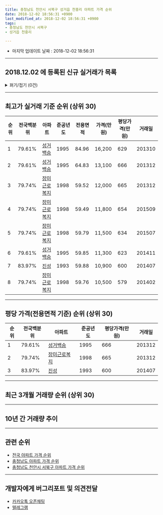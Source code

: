 ```yaml
---
title: 충청남도 천안시 서북구 성거읍 천흥리 아파트 가격 순위
date: 2018-12-02 18:56:31 +0900
last_modified_at: 2018-12-02 18:56:31 +0900
tags:
- 충청남도 천안시 서북구
- 성거읍 천흥리

---
```


* 마지막 업데이트 날짜 : 2018-12-02 18:56:31

---

## 2018.12.02 에 등록된 신규 실거래가 목록

<details>
<summary>펴기/접기 (0건)</summary>
<div markdown="1">

|아파트|전국백분위|준공년도|전용면적|가격(만원)|평당가격(만원)|거래일|
|---|---|---|---|---|---|---|
|없음|||||||


</div>
</details>

---

## 최고가 실거래 기준 순위 (상위 30)


|순위|전국백분위|아파트|준공년도|전용면적|가격(만원)|평당가격(만원)|거래일|
|---|---|---|---|---|---|---|---|
|1|79.61%|[성거백승](https://search.naver.com/search.naver?query=%EC%B6%A9%EC%B2%AD%EB%82%A8%EB%8F%84+%EC%B2%9C%EC%95%88%EC%8B%9C+%EC%84%9C%EB%B6%81%EA%B5%AC+%EC%84%B1%EA%B1%B0%EC%9D%8D+%EC%B2%9C%ED%9D%A5%EB%A6%AC+%EC%84%B1%EA%B1%B0%EB%B0%B1%EC%8A%B9)|1995|84.96|16,200|629|201310|
|2|79.61%|[성거백승](https://search.naver.com/search.naver?query=%EC%B6%A9%EC%B2%AD%EB%82%A8%EB%8F%84+%EC%B2%9C%EC%95%88%EC%8B%9C+%EC%84%9C%EB%B6%81%EA%B5%AC+%EC%84%B1%EA%B1%B0%EC%9D%8D+%EC%B2%9C%ED%9D%A5%EB%A6%AC+%EC%84%B1%EA%B1%B0%EB%B0%B1%EC%8A%B9)|1995|64.83|13,100|666|201312|
|3|79.74%|[장미근로복지](https://search.naver.com/search.naver?query=%EC%B6%A9%EC%B2%AD%EB%82%A8%EB%8F%84+%EC%B2%9C%EC%95%88%EC%8B%9C+%EC%84%9C%EB%B6%81%EA%B5%AC+%EC%84%B1%EA%B1%B0%EC%9D%8D+%EC%B2%9C%ED%9D%A5%EB%A6%AC+%EC%9E%A5%EB%AF%B8%EA%B7%BC%EB%A1%9C%EB%B3%B5%EC%A7%80)|1998|59.52|12,000|665|201312|
|4|79.74%|[장미근로복지](https://search.naver.com/search.naver?query=%EC%B6%A9%EC%B2%AD%EB%82%A8%EB%8F%84+%EC%B2%9C%EC%95%88%EC%8B%9C+%EC%84%9C%EB%B6%81%EA%B5%AC+%EC%84%B1%EA%B1%B0%EC%9D%8D+%EC%B2%9C%ED%9D%A5%EB%A6%AC+%EC%9E%A5%EB%AF%B8%EA%B7%BC%EB%A1%9C%EB%B3%B5%EC%A7%80)|1998|59.49|11,800|654|201509|
|5|79.74%|[장미근로복지](https://search.naver.com/search.naver?query=%EC%B6%A9%EC%B2%AD%EB%82%A8%EB%8F%84+%EC%B2%9C%EC%95%88%EC%8B%9C+%EC%84%9C%EB%B6%81%EA%B5%AC+%EC%84%B1%EA%B1%B0%EC%9D%8D+%EC%B2%9C%ED%9D%A5%EB%A6%AC+%EC%9E%A5%EB%AF%B8%EA%B7%BC%EB%A1%9C%EB%B3%B5%EC%A7%80)|1998|59.79|11,500|634|201507|
|6|79.61%|[성거백승](https://search.naver.com/search.naver?query=%EC%B6%A9%EC%B2%AD%EB%82%A8%EB%8F%84+%EC%B2%9C%EC%95%88%EC%8B%9C+%EC%84%9C%EB%B6%81%EA%B5%AC+%EC%84%B1%EA%B1%B0%EC%9D%8D+%EC%B2%9C%ED%9D%A5%EB%A6%AC+%EC%84%B1%EA%B1%B0%EB%B0%B1%EC%8A%B9)|1995|59.85|11,300|623|201411|
|7|83.97%|[진성](https://search.naver.com/search.naver?query=%EC%B6%A9%EC%B2%AD%EB%82%A8%EB%8F%84+%EC%B2%9C%EC%95%88%EC%8B%9C+%EC%84%9C%EB%B6%81%EA%B5%AC+%EC%84%B1%EA%B1%B0%EC%9D%8D+%EC%B2%9C%ED%9D%A5%EB%A6%AC+%EC%A7%84%EC%84%B1)|1993|59.88|10,900|600|201407|
|8|79.74%|[장미근로복지](https://search.naver.com/search.naver?query=%EC%B6%A9%EC%B2%AD%EB%82%A8%EB%8F%84+%EC%B2%9C%EC%95%88%EC%8B%9C+%EC%84%9C%EB%B6%81%EA%B5%AC+%EC%84%B1%EA%B1%B0%EC%9D%8D+%EC%B2%9C%ED%9D%A5%EB%A6%AC+%EC%9E%A5%EB%AF%B8%EA%B7%BC%EB%A1%9C%EB%B3%B5%EC%A7%80)|1998|59.76|10,500|579|201402|


---

## 평당 가격(전용면적 기준) 순위 (상위 30)


|순위|전국백분위|아파트|준공년도|평당가격(만원)|거래일|
|---|---|---|---|---|---|
|1|79.61%|[성거백승](https://search.naver.com/search.naver?query=%EC%B6%A9%EC%B2%AD%EB%82%A8%EB%8F%84+%EC%B2%9C%EC%95%88%EC%8B%9C+%EC%84%9C%EB%B6%81%EA%B5%AC+%EC%84%B1%EA%B1%B0%EC%9D%8D+%EC%B2%9C%ED%9D%A5%EB%A6%AC+%EC%84%B1%EA%B1%B0%EB%B0%B1%EC%8A%B9)|1995|666|201312|
|2|79.74%|[장미근로복지](https://search.naver.com/search.naver?query=%EC%B6%A9%EC%B2%AD%EB%82%A8%EB%8F%84+%EC%B2%9C%EC%95%88%EC%8B%9C+%EC%84%9C%EB%B6%81%EA%B5%AC+%EC%84%B1%EA%B1%B0%EC%9D%8D+%EC%B2%9C%ED%9D%A5%EB%A6%AC+%EC%9E%A5%EB%AF%B8%EA%B7%BC%EB%A1%9C%EB%B3%B5%EC%A7%80)|1998|665|201312|
|3|83.97%|[진성](https://search.naver.com/search.naver?query=%EC%B6%A9%EC%B2%AD%EB%82%A8%EB%8F%84+%EC%B2%9C%EC%95%88%EC%8B%9C+%EC%84%9C%EB%B6%81%EA%B5%AC+%EC%84%B1%EA%B1%B0%EC%9D%8D+%EC%B2%9C%ED%9D%A5%EB%A6%AC+%EC%A7%84%EC%84%B1)|1993|600|201407|


---

## 최근 3개월 거래량 순위 (상위 30)


<div style="width:100%;">
    <canvas id="deal_count_ranking" height="250"></canvas>
</div>


<script>
new Chart(document.getElementById("deal_count_ranking"), {
    type: 'horizontalBar',
    data: {
        labels: ['성거백승', '장미근로복지'],
        datasets: [{
            label: '실거래 수',
            data: [3, 2],
            borderColor: "rgba(255, 0, 128, 1)",
            backgroundColor: "rgba(255, 0, 128, 0.5)",
            fill: false,
        }]
    },
    options: {
        responsive: true,
        title: {
            display: true,
            text: '최근 3개월 거래량 순위'
        },
        tooltips: {
            mode: 'index',
            intersect: false,
            callbacks: {
                title: function(tooltipItems, data) {
                    return "실거래 수:";
                },
                label: function(tooltipItem, data) {
                    return data.labels[tooltipItem.index] + ": " + tooltipItem.xLabel;
                }
            }
        },
        hover: {
            mode: 'nearest',
            intersect: true
        },
        scales: {
            xAxes: [{
                display: true,
                scaleLabel: {
                    display: true,
                    labelString: '실거래 수'
                },
                ticks: {
                    suggestedMin: 0,
                }
            }],
            yAxes: [{
                display: true,
                ticks: {
                    autoSkip: false,
                    callback: function(value, index, values) {
                        if (value.length > 15)
                            return value.substr(0, 13) + "...";
                        else
                            return value;
                    }
                },
                scaleLabel: {
                    display: false,
                }
            }]
        }
    }
});

</script>


---

## 10년 간 거래량 추이


<div style="width:100%;">
    <canvas id="deal_progress" height="250"></canvas>
</div>

<script>
new Chart(document.getElementById("deal_progress"), {
    type: 'line',
    data: {
        labels: ['200812','200901','200902','200903','200904','200905','200906','200907','200908','200909','200910','200911','200912','201001','201002','201003','201004','201005','201006','201007','201008','201009','201010','201011','201012','201101','201102','201103','201104','201105','201106','201107','201108','201109','201110','201111','201112','201201','201202','201203','201204','201205','201206','201207','201208','201209','201210','201211','201212','201301','201302','201303','201304','201305','201306','201307','201308','201309','201310','201311','201312','201401','201402','201403','201404','201405','201406','201407','201408','201409','201410','201411','201412','201501','201502','201503','201504','201505','201506','201507','201508','201509','201510','201511','201512','201601','201602','201603','201604','201605','201606','201607','201608','201609','201610','201611','201612','201701','201702','201703','201704','201705','201706','201707','201708','201709','201710','201711','201712','201801','201802','201803','201804','201805','201806','201807','201808','201809','201810','201811','201812'],
        datasets: [{
            label: '실거래 수',
            pointRadius: 1,
            data: [4, 3, 5, 8, 2, 5, 7, 3, 4, 6, 3, 5, 6, 1, 6, 4, 9, 3, 4, 3, 5, 3, 2, 3, 5, 5, 2, 3, 3, 6, 1, 6, 4, 3, 4, 5, 2, 3, 1, 7, 5, 2, 3, 6, 2, 4, 1, 4, 5, 1, 3, 7, 3, 3, 4, 4, 0, 3, 4, 0, 6, 0, 4, 4, 3, 5, 0, 2, 3, 2, 2, 6, 1, 2, 4, 2, 3, 5, 4, 5, 3, 5, 1, 4, 1, 1, 1, 5, 1, 5, 3, 5, 3, 2, 2, 2, 1, 4, 2, 4, 2, 2, 0, 0, 4, 3, 0, 1, 1, 2, 0, 2, 4, 4, 3, 1, 0, 1, 5, 0, 0],
            borderColor: "rgba(255, 201, 14, 1)",
            backgroundColor: "rgba(255, 201, 14, 0.5)",
            fill: true,
        }]
    },
    options: {
        responsive: true,
        title: {
            display: true,
            text: '10년간 거래량 추이'
        },
        tooltips: {
            mode: 'index',
            intersect: false,
        },
        hover: {
            mode: 'nearest',
            intersect: true
        },
        scales: {
            xAxes: [{
                display: true,
                scaleLabel: {
                    display: true,
                    labelString: '년/월'
                }
            }],
            yAxes: [{
                display: true,
                ticks: {
                    suggestedMin: 0,
                },
                scaleLabel: {
                    display: true,
                    labelString: '실거래 수'
                }
            }]
        }
    }
});

</script>


---

## 관련 순위

- [전국 아파트 가격 순위](https://inasie.github.io/apt-ranking/전국)
- [충청남도 아파트 가격 순위](https://inasie.github.io/apt-ranking/충청남도)
- [충청남도 천안시 서북구 아파트 가격 순위](https://inasie.github.io/apt-ranking/충청남도-천안시-서북구)


---

## 개발자에게 버그리포트 및 의견전달

- [카카오톡 오픈채팅](https://open.kakao.com/o/gLJUAP4)
- [텔레그램](https://t.me/inasie)

